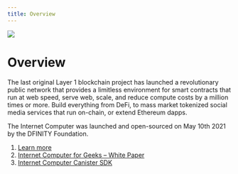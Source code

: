 ```yaml
---
title: Overview
---
```


![](/img/how-it-works/overview-of-the-internet-computer.600x300.jpg)

# Overview

The last original Layer 1 blockchain project has launched a revolutionary public network that provides a limitless environment for smart contracts that run at web speed, serve web, scale, and reduce compute costs by a million times or more. Build everything from DeFi, to mass market tokenized social media services that run on-chain, or extend Ethereum dapps.

The Internet Computer was launched and open-sourced on May 10th 2021 by the DFINITY Foundation.

1. [Learn more](/how-it-works/overview-of-the-internet-computer/)
2. [Internet Computer for Geeks – White Paper](https://dfinity.org/whitepaper.pdf)
3. [Internet Computer Canister SDK](https://github.com/dfinity/sdk)
